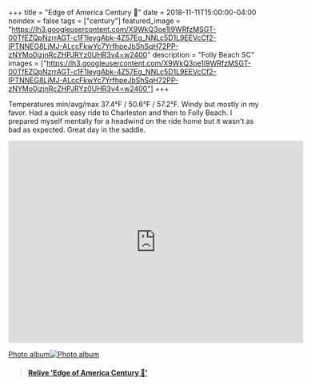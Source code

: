 +++
title =  "Edge of America Century 💯"
date = 2018-11-11T15:00:00-04:00
noindex = false
tags = ["century"]
featured_image = "https://lh3.googleusercontent.com/X9WkQ3oe1I9WRfzMSGT-00TfEZQpNzrrAGT-c1F1leygAbk-4Z57Eg_NNLc5D1L9EEVcCf2-IPTNNEG8LjMJ-ALccFkwYc7YrfhpeJbShSqH72PP-zNYMo0jzjnRcZHPJRYz0UHR3v4=w2400"
description = "Folly Beach SC"
images = ["https://lh3.googleusercontent.com/X9WkQ3oe1I9WRfzMSGT-00TfEZQpNzrrAGT-c1F1leygAbk-4Z57Eg_NNLc5D1L9EEVcCf2-IPTNNEG8LjMJ-ALccFkwYc7YrfhpeJbShSqH72PP-zNYMo0jzjnRcZHPJRYz0UHR3v4=w2400"]
+++

Temperatures min/avg/max 37.4°F / 50.6°F / 57.2°F. Windy but mostly in my favor. Had a quick easy ride to Charleston and then to Folly Beach. I prepared myself mentally for a headwind on the ride home but it wasn't as bad as expected. Great day in the saddle.

<iframe height='405' width='590' frameborder='0' allowtransparency='true' scrolling='no' src='https://www.strava.com/activities/1959463197/embed/099a825a69829a20df22b48692f0b68d914cc0ef'></iframe>

 [Photo album![Photo album](https://lh3.googleusercontent.com/Et-Np-14IkIM4FeI8cV6Ic0uQxUfPb1-NZ9AjxNV18OAHKQH6ZeFEFL6_vdcNwIdwwzFP7-ldoS5-Tl3sLzSiasEh5xp0Xq73JGkV8GStQW3GRmKj1RCAppro_NWX6JYrYdftB8IrLI=w2400)](https://photos.app.goo.gl/xavMhLZbz5KRupmZ9)


 <blockquote class="embedly-card" data-card-controls="0" data-card-key="f1631a41cb254ca5b035dc5747a5bd75"><h4><a href="https://www.relive.cc/view/1959463197?r=embed-site">Relive 'Edge of America Century 💯'</a></h4></blockquote>
         <script async src="https://cdn.embedly.com/widgets/platform.js" charset="UTF-8"></script>
